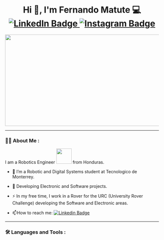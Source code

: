 <div id="badges">
  <h1 align="center">
    Hi 👋, I'm Fernando Matute 💻
    <br>
  <a href="https://www.linkedin.com/in/fernando-matute-98b735293/">
    <img src="https://img.shields.io/badge/LinkedIn-blue?style=for-the-badge&logo=linkedin&logoColor=white" alt="LinkedIn Badge"/>
  </a>
  <a href="https://www.instagram.com/fer_matute30/">
    <img src="https://img.shields.io/badge/Instagram-purple?style=for-the-badge&logo=instagram&logoColor=white" alt="Instagram Badge"/>
  </a>
    </h1>
</div>

<div align="center">
  <img src="https://images-wixmp-ed30a86b8c4ca887773594c2.wixmp.com/f/7a5a3db7-fb07-4532-aa4c-93f5a5d5d651/dbff1rj-c8fb290d-5a35-4137-b925-759ea0e98f44.gif?token=eyJ0eXAiOiJKV1QiLCJhbGciOiJIUzI1NiJ9.eyJpc3MiOiJ1cm46YXBwOjdlMGQxODg5ODIyNjQzNzNhNWYwZDQxNWVhMGQyNmUwIiwic3ViIjoidXJuOmFwcDo3ZTBkMTg4OTgyMjY0MzczYTVmMGQ0MTVlYTBkMjZlMCIsImF1ZCI6WyJ1cm46c2VydmljZTpmaWxlLmRvd25sb2FkIl0sIm9iaiI6W1t7InBhdGgiOiIvZi83YTVhM2RiNy1mYjA3LTQ1MzItYWE0Yy05M2Y1YTVkNWQ2NTEvZGJmZjFyai1jOGZiMjkwZC01YTM1LTQxMzctYjkyNS03NTllYTBlOThmNDQuZ2lmIn1dXX0.w1Sbexd1AWcN16V1q6CQVKzpshgHwOURJdjV2L0ZQUw" width="600" height="300"/>
</div>

---

### :man_technologist: About Me :
I am a Robotics Engineer <img src="https://media2.giphy.com/media/6KGPoV1Z61IpDZyTeN/giphy.gif" width="50"> from Honduras.

- :satellite: I’m a Robotic and Digital Systems student at Tecnologico de Monterrey.

- :seedling: Developing Electronic and Software projects.

- :zap: In my free time, I work in a Rover for the URC (University Rover Challenge) developing the Software and Electronic areas.

- :mailbox:How to reach me: [![Linkedin Badge](https://img.shields.io/badge/-Fernando-blue?style=flat&logo=Linkedin&logoColor=white)](https://www.linkedin.com/in/fernando-matute-98b735293/)

---

### :hammer_and_wrench: Languages and Tools :
